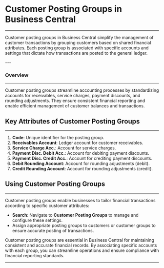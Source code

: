 # Customer Posting Groups in Business Central
---
<div class="customized-intro-container" id="introduction">
    <p>Customer posting groups in Business Central simplify the management of customer transactions by grouping customers based on shared financial attributes. Each posting group is associated with specific accounts and settings that dictate how transactions are posted to the general ledger.</p>
</div>
---

### Overview
---

Customer posting groups streamline accounting processes by standardizing accounts for receivables, service charges, payment discounts, and rounding adjustments. They ensure consistent financial reporting and enable efficient management of customer balances and transactions.

## Key Attributes of Customer Posting Groups
---

1. **Code**: Unique identifier for the posting group.
2. **Receivables Account**: Ledger account for customer receivables.
3. **Service Charge Acc.**: Account for service charges.
4. **Payment Disc. Debit Acc.**: Account for debiting payment discounts.
5. **Payment Disc. Credit Acc.**: Account for crediting payment discounts.
6. **Debit Rounding Account**: Account for rounding adjustments (debit).
7. **Credit Rounding Account**: Account for rounding adjustments (credit).

## Using Customer Posting Groups
---

Customer posting groups enable businesses to tailor financial transactions according to specific customer attributes:

- **Search**: Navigate to **Customer Posting Groups** to manage and configure these settings.
- Assign appropriate posting groups to customers or customer groups to ensure accurate posting of transactions.

Customer posting groups are essential in Business Central for maintaining consistent and accurate financial records. By associating specific accounts with each group, you can streamline operations and ensure compliance with financial reporting standards.

---